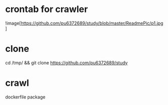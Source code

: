 # crontab for crawler
!image[https://github.com/pu6372689/study/blob/master/ReadmePic/p1.jpg]



# clone 
cd /tmp/ && git clone https://github.com/pu6372689/study

# crawl
dockerfile package
